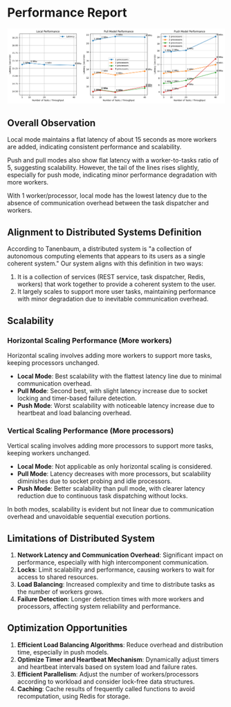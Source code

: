 # Performance Report

![Performance](performance_chart.png)

## Overall Observation

Local mode maintains a flat latency of about 15 seconds as more workers are added, indicating consistent performance and scalability.

Push and pull modes also show flat latency with a worker-to-tasks ratio of 5, suggesting scalability. However, the tail of the lines rises slightly, especially for push mode, indicating minor performance degradation with more workers.

With 1 worker/processor, local mode has the lowest latency due to the absence of communication overhead between the task dispatcher and workers.

## Alignment to Distributed Systems Definition

According to Tanenbaum, a distributed system is "a collection of autonomous computing elements that appears to its users as a single coherent system." Our system aligns with this definition in two ways:

1. It is a collection of services (REST service, task dispatcher, Redis, workers) that work together to provide a coherent system to the user.
2. It largely scales to support more user tasks, maintaining performance with minor degradation due to inevitable communication overhead.

## Scalability 

### Horizontal Scaling Performance (More workers)

Horizontal scaling involves adding more workers to support more tasks, keeping processors unchanged.

- **Local Mode**: Best scalability with the flattest latency line due to minimal communication overhead.
- **Pull Mode**: Second best, with slight latency increase due to socket locking and timer-based failure detection.
- **Push Mode**: Worst scalability with noticeable latency increase due to heartbeat and load balancing overhead.

### Vertical Scaling Performance (More processors)

Vertical scaling involves adding more processors to support more tasks, keeping workers unchanged.

- **Local Mode**: Not applicable as only horizontal scaling is considered.
- **Pull Mode**: Latency decreases with more processors, but scalability diminishes due to socket probing and idle processors.
- **Push Mode**: Better scalability than pull mode, with clearer latency reduction due to continuous task dispatching without locks.

In both modes, scalability is evident but not linear due to communication overhead and unavoidable sequential execution portions.

## Limitations of Distributed System

1. **Network Latency and Communication Overhead**: Significant impact on performance, especially with high intercomponent communication.
2. **Locks**: Limit scalability and performance, causing workers to wait for access to shared resources.
3. **Load Balancing**: Increased complexity and time to distribute tasks as the number of workers grows.
4. **Failure Detection**: Longer detection times with more workers and processors, affecting system reliability and performance.

## Optimization Opportunities

1. **Efficient Load Balancing Algorithms**: Reduce overhead and distribution time, especially in push models.
2. **Optimize Timer and Heartbeat Mechanism**: Dynamically adjust timers and heartbeat intervals based on system load and failure rates.
3. **Efficient Parallelism**: Adjust the number of workers/processors according to workload and consider lock-free data structures.
4. **Caching**: Cache results of frequently called functions to avoid recomputation, using Redis for storage.


